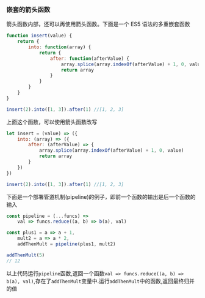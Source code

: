 ### 嵌套的箭头函数
箭头函数内部，还可以再使用箭头函数。下面是一个 ES5 语法的多重嵌套函数

```javascript
function insert(value) {
    return {
        into: function(array) {
            return {
                after: function(afterValue) {
                    array.splice(array.indexOf(afterValue) + 1, 0, value)
                    return array
                }
            }
        }
    }
}

insert(2).into([1, 3]).after(1) //[1, 2, 3]
```

上面这个函数，可以使用箭头函数改写

```javascript
let insert = (value) => ({
    into: (array) => ({
        after: (afterValue) => {
            array.splice(array.indexOf(afterValue) + 1, 0, value)
            return array
        }
    })
})

insert(2).into([1, 3]).after(1) //[1, 2, 3]
```

下面是一个部署管道机制(pipeline)的例子，即前一个函数的输出是后一个函数的输入

```javascript
const pipeline = (...funcs) =>
    val => funcs.reduce((a, b) => b(a), val)

const plus1 = a => a + 1,
    mult2 = a => a * 2,
    addThenMult = pipeline(plus1, mult2)

addThenMult(5)
// 12
```

以上代码运行`pipeline`函数,返回一个函数`val => funcs.reduce((a, b) => b(a), val)`,存在了`addThenMult`变量中.运行`addThenMult`中的函数,返回最终归并的值